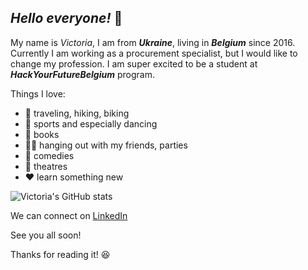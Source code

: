 ## *Hello everyone!* :dizzy:
My name is *Victoria*, I am from **_Ukraine_**, living in **_Belgium_** since 2016.
Currently I am working as a procurement specialist, but I would like to change my profession. I am super excited to be a student at **_HackYourFutureBelgium_** program.

Things I love:
* :muscle: traveling, hiking, biking 
* :dancer: sports and especially dancing
* :book: books
* :ok_woman: hanging out with my friends, parties
* :ghost: comedies
* :tada: theatres
* :heart: learn something new

![Victoria's GitHub stats](https://github-readme-stats.vercel.app/api?username=victoriayerm&show_icons=true&theme=vue-dark)

We can connect on [LinkedIn](https://www.linkedin.com/)

See you all soon!

Thanks for reading it! :laughing:
